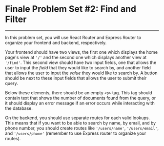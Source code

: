# Finale Problem Set #2: Find and Filter

---

In this problem set, you will use React Router and Express
Router to organize your frontend and backend, respectively.

Your frontend should have two views, the first one which
displays the home page's view at `'/'` and the second one which 
displays another view at `'/find'`. This second view should
have two input fields, one that allows the user to input the
*field* that they would like to search by, and another
field that allows the user to input the *value* they
would like to search by. A button should be next to 
these input fields that allows the user to submit their
query.

Below these elements, there should be an empty `<p>` tag.
This tag should contain text that shows the number of documents
found from the query, or it should display an error message if 
an error occurs while interacting with the database.

On the backend, you should use separate routes for each
valid lookups. This means that if you want to be able to search
by name, by email, and by phone number, you should create routes
like `'/users/name'`, `'/users/email'`, and `'/users/phone'` (remember
to use Express router to organize your routes).

